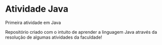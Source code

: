 # Atividade Java
 Primeira atividade em Java

Repositório criado com o intuito de aprender a linguagem Java através da resolução de algumas atividades da faculdade!

